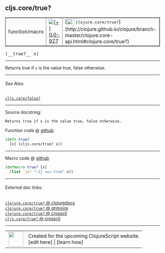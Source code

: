 ## cljs.core/true?



 <table border="1">
<tr>
<td>function/macro</td>
<td><a href="https://github.com/cljsinfo/cljs-api-docs/tree/0.0-927"><img valign="middle" alt="[+] 0.0-927" title="Added in 0.0-927" src="https://img.shields.io/badge/+-0.0--927-lightgrey.svg"></a> </td>
<td>
[<img height="24px" valign="middle" src="http://i.imgur.com/1GjPKvB.png"> <samp>clojure.core/true?</samp>](http://clojure.github.io/clojure/branch-master/clojure.core-api.html#clojure.core/true?)
</td>
</tr>
</table>


 <samp>
(__true?__ x)<br>
</samp>

---

Returns true if `x` is the value true, false otherwise.



---


###### See Also:

[`cljs.core/false?`](../cljs.core/falseQMARK.md)<br>

---


Source docstring:

```
Returns true if x is the value true, false otherwise.
```


Function code @ [github](https://github.com/clojure/clojurescript/blob/r993/src/cljs/cljs/core.cljs#L645-L647):

```clj
(defn true?
  [x] (cljs.core/true? x))
```

<!--
Repo - tag - source tree - lines:

 <pre>
clojurescript @ r993
└── src
    └── cljs
        └── cljs
            └── <ins>[core.cljs:645-647](https://github.com/clojure/clojurescript/blob/r993/src/cljs/cljs/core.cljs#L645-L647)</ins>
</pre>

-->

---

Macro code @ [github](https://github.com/clojure/clojurescript/blob/r993/src/clj/cljs/core.clj#L48-L49):

```clj
(defmacro true? [x]
  (list 'js* "~{} === true" x))
```

<!--
Repo - tag - source tree - lines:

 <pre>
clojurescript @ r993
└── src
    └── clj
        └── cljs
            └── <ins>[core.clj:48-49](https://github.com/clojure/clojurescript/blob/r993/src/clj/cljs/core.clj#L48-L49)</ins>
</pre>
-->

---


###### External doc links:

[`clojure.core/true?` @ clojuredocs](http://clojuredocs.org/clojure.core/true_q)<br>
[`clojure.core/true?` @ grimoire](http://conj.io/store/v1/org.clojure/clojure/1.7.0-beta3/clj/clojure.core/true%3F/)<br>
[`clojure.core/true?` @ crossclj](http://crossclj.info/fun/clojure.core/true%3F.html)<br>
[`cljs.core/true?` @ crossclj](http://crossclj.info/fun/cljs.core.cljs/true%3F.html)<br>

---

 <table>
<tr><td>
<img valign="middle" align="right" width="48px" src="http://i.imgur.com/Hi20huC.png">
</td><td>
Created for the upcoming ClojureScript website.<br>
[edit here] | [learn how]
</td></tr></table>

[edit here]:https://github.com/cljsinfo/cljs-api-docs/blob/master/cljsdoc/cljs.core/trueQMARK.cljsdoc
[learn how]:https://github.com/cljsinfo/cljs-api-docs/wiki/cljsdoc-files

<!--

This information was too distracting to show to readers, but I'll leave it
commented here since it is helpful to:

- pretty-print the data used to generate this document
- and show how to retrieve that data



The API data for this symbol:

```clj
{:description "Returns true if `x` is the value true, false otherwise.",
 :ns "cljs.core",
 :name "true?",
 :signature ["[x]"],
 :history [["+" "0.0-927"]],
 :type "function/macro",
 :related ["cljs.core/false?"],
 :full-name-encode "cljs.core/trueQMARK",
 :source {:code "(defn true?\n  [x] (cljs.core/true? x))",
          :title "Function code",
          :repo "clojurescript",
          :tag "r993",
          :filename "src/cljs/cljs/core.cljs",
          :lines [645 647]},
 :extra-sources [{:code "(defmacro true? [x]\n  (list 'js* \"~{} === true\" x))",
                  :title "Macro code",
                  :repo "clojurescript",
                  :tag "r993",
                  :filename "src/clj/cljs/core.clj",
                  :lines [48 49]}],
 :full-name "cljs.core/true?",
 :clj-symbol "clojure.core/true?",
 :docstring "Returns true if x is the value true, false otherwise."}

```

Retrieve the API data for this symbol:

```clj
;; from Clojure REPL
(require '[clojure.edn :as edn])
(-> (slurp "https://raw.githubusercontent.com/cljsinfo/cljs-api-docs/catalog/cljs-api.edn")
    (edn/read-string)
    (get-in [:symbols "cljs.core/true?"]))
```

-->
